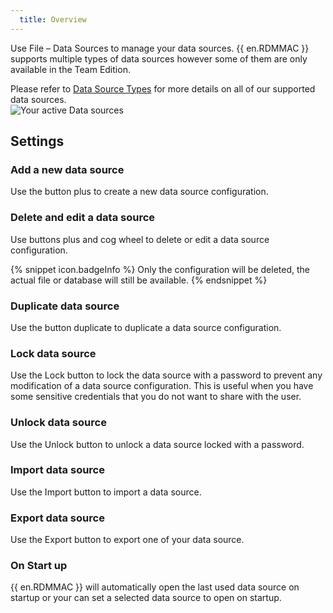 ```yaml
---
  title: Overview
---
```

Use File – Data Sources to manage your data sources. {{ en.RDMMAC }} supports multiple types of data sources however some of them are only available in the Team Edition.  

Please refer to [Data Source Types](/rdm/mac/data-sources/data-sources-types/) for more details on all of our supported data sources.  
![Your active Data sources](https://webdevolutions.azureedge.net/docs/en/rdm/mac/clip10014.png) 

## Settings 

### Add a new data source 

Use the button plus to create a new data source configuration. 

### Delete and edit a data source 

Use buttons plus and cog wheel to delete or edit a data source configuration. 

{% snippet icon.badgeInfo %} 
Only the configuration will be deleted, the actual file or database will still be available. 
{% endsnippet %}
 
### Duplicate data source 

Use the button duplicate to duplicate a data source configuration. 

### Lock data source 

Use the Lock button to lock the data source with a password to prevent any modification of a data source configuration. This is useful when you have some sensitive credentials that you do not want to share with the user. 

### Unlock data source 

Use the Unlock button to unlock a data source locked with a password. 

### Import data source 

Use the Import button to import a data source. 

### Export data source 

Use the Export button to export one of your data source. 

### On Start up 

{{ en.RDMMAC }} will automatically open the last used data source on startup or your can set a selected data source to open on startup. 

